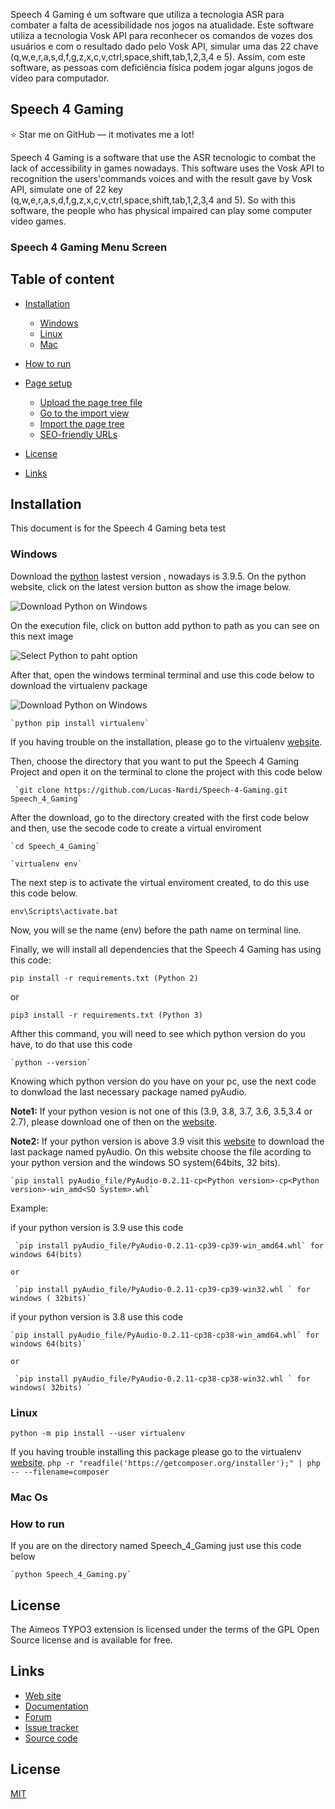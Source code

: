 
Speech 4 Gaming é um software que utiliza a tecnologia ASR para combater a falta de acessibilidade nos jogos na atualidade. 
Este software utiliza a tecnologia Vosk API para reconhecer os comandos de vozes dos usuários e com o resultado dado pelo Vosk API, simular uma das 
22 chave (q,w,e,r,a,s,d,f,g,z,x,c,v,ctrl,space,shift,tab,1,2,3,4 e 5). Assim, com este software, as pessoas com deficiência física podem jogar alguns jogos de vídeo para computador.


## Speech 4 Gaming

:star: Star me on GitHub — it motivates me a lot!

Speech 4 Gaming is a software that use the ASR tecnologic to combat the lack of accessibility in games nowadays. 
This software uses the Vosk API to recognition the users'commands voices and with the result gave by Vosk API, simulate one of 
22 key (q,w,e,r,a,s,d,f,g,z,x,c,v,ctrl,space,shift,tab,1,2,3,4 and 5). So with this software, the people who has physical impaired can play some computer video games.

### Speech 4 Gaming Menu Screen


## Table of content

- [Installation](#installation)
    - [Windows](#Windows)
    - [Linux](#Linux)
    - [Mac](#Mac)
- [How to run](#How-to-run)
    
- [Page setup](#page-setup)
    - [Upload the page tree file](#upload-the-page-tree-file)
    - [Go to the import view](#go-to-the-import-view)
    - [Import the page tree](#import-the-page-tree)
    - [SEO-friendly URLs](#seo-friendly-urls)
- [License](#license)
- [Links](#links)

## Installation

This document is for the Speech 4 Gaming beta test  

### Windows

Download the [python](https://www.python.org/downloads/windows/) lastest version , nowadays is 3.9.5. On the python website, click on the latest version button as show the image below.

<img src="https://drive.google.com/uc?export=view&id=1RK1VWZ2X8f5y0jPsmbduLkvHX8CiKKqP" alt="Download Python on Windows" title="Download Python on Windows" align="center"  />

On the execution file, click on button add python <version> to path as you can see on this next image
    

<img src="https://drive.google.com/uc?export=view&id=1mqDiaYM5B7jW8ooyjuDkvhsAVoGzdzRu" alt="Select Python to paht option" title="Select Python to paht option" align="center" />
    

After that, open the windows terminal terminal and use this code below to download the virtualenv package  
    
   
<img src="https://drive.google.com/uc?export=view&id=1S-6H2UWTARSjXJqCaSDEi7rKyT9ZHi3U " alt="Download Python on Windows" title="Download Python on Windows" align="center" />
    

    `python pip install virtualenv`
    

If you having trouble on the installation, please go to the virtualenv [website](https://virtualenv.pypa.io/en/latest/installation.html).

Then, choose the directory that you want to put the Speech 4 Gaming Project and open it on the terminal to clone the project with this code below 
    
    
     `git clone https://github.com/Lucas-Nardi/Speech-4-Gaming.git Speech_4_Gaming`       
    
    
 After the download, go to the directory created with the first code below and then, use the secode code to create a virtual enviroment   
 
    `cd Speech_4_Gaming`
    
    `virtualenv env`

The next step is to activate the virtual enviroment created, to do this use this code below.

`env\Scripts\activate.bat`

Now, you will se the name (env) before the path name on terminal line.

Finally, we will install all dependencies that the Speech 4 Gaming has using this code:

`pip install -r requirements.txt (Python 2)`

or

`pip3 install -r requirements.txt (Python 3)`

       
Afther this command, you will need to see which python version do you have, to do that use this code
    
    `python --version`
    
Knowing which python version do you have on your pc, use the next code to donwload the last necessary package named pyAudio. 
    
**Note1:** If your python vesion is not one of this (3.9, 3.8, 3.7, 3.6, 3.5,3.4 or 2.7), please download one of then on the [website](https://www.python.org/downloads/windows/).
    
**Note2:** If your python version is above 3.9 visit this [website](https://www.lfd.uci.edu/~gohlke/pythonlibs/#pyaudio) to download the last package named pyAudio. On this website choose the file acording to your python version and the windows SO system(64bits, 32 bits).
    
    `pip install pyAudio_file/PyAudio-0.2.11-cp<Python version>-cp<Python version>-win_amd<SO System>.whl`
 
Example:
    
if your python version is 3.9 use this code
    
     `pip install pyAudio_file/PyAudio-0.2.11-cp39-cp39-win_amd64.whl` for windows 64(bits) 
    
    or
    
     `pip install pyAudio_file/PyAudio‑0.2.11‑cp39‑cp39‑win32.whl ` for windows ( 32bits)` 
    
if your python version is 3.8 use this code
    
    `pip install pyAudio_file/PyAudio-0.2.11-cp38-cp38-win_amd64.whl` for windows 64(bits)` 
    
    or
    
     `pip install pyAudio_file/PyAudio‑0.2.11‑cp38‑cp38‑win32.whl ` for windows( 32bits) `    
 
    
    
### Linux

`python -m pip install --user virtualenv`

If you having trouble installing this package please go to the virtualenv [website](https://virtualenv.pypa.io/en/latest/installation.html).
`php -r "readfile('https://getcomposer.org/installer');" | php -- --filename=composer`


### Mac Os


### How to run

If you are on the directory named Speech_4_Gaming just use this code below
    
    `python Speech_4_Gaming.py`

## License

The Aimeos TYPO3 extension is licensed under the terms of the GPL Open Source
license and is available for free.

## Links

* [Web site](https://aimeos.org/integrations/typo3-shop-extension/)
* [Documentation](https://aimeos.org/docs/TYPO3)
* [Forum](https://aimeos.org/help/typo3-extension-f16/)
* [Issue tracker](https://github.com/aimeos/aimeos-typo3/issues)
* [Source code](https://github.com/aimeos/aimeos-typo3)

## License
[MIT](https://choosealicense.com/licenses/mit/)
